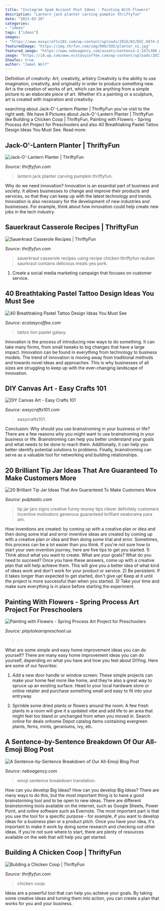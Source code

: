 ```yaml
---
title: "Instagram Spam Account Post Ideas : Painting With Flowers"
description: "Lantern jack planter carving pumpkin thriftyfun"
date: "2023-03-20"
categories:
- "ideas"
tags: ["ideas"]
images:
- "https://www.easycrafts101.com/wp-content/uploads/2016/02/DSC_0474-2.jpg"
featuredImage: "https://img.thrfun.com/img/096/595/planter_x1.jpg"
featured_image: "https://www.neboagency.com/assets/sentence-2-247x300_eXXOa55.png"
image: "https://i0.wp.com/www.ecstasycoffee.com/wp-content/uploads/2017/03/Galaxy-lion.jpg?resize=600%2C825"
ShowToc: true
author: "Jamel Wolf"
---
```



Definition of creativity: Art, creativity, artistry
Creativity is the ability to use imagination, creativity, and originality in order to produce something new. Art is the creation of works of art, which can be anything from a simple picture to an elaborate piece of art. Whether it’s a painting or a sculpture, art is created with inspiration and creativity.

	

		
searching about Jack-O&#039;-Lantern Planter | ThriftyFun you've visit to the right web. We have 8 Pictures about Jack-O&#039;-Lantern Planter | ThriftyFun like Building a Chicken Coop | ThriftyFun, Painting with Flowers - Spring Process Art Project for Preschoolers and also 40 Breathtaking Pastel Tattoo Design Ideas You Must See. Read more:
		
    
## Jack-O&#039;-Lantern Planter | ThriftyFun

<img loading=lazy src="https://img.thrfun.com/img/096/595/planter_x1.jpg" onerror="this.onerror=null;this.src='https://tse2.mm.bing.net/th?id=OIP.ZdOSUVq5NVVm7vJH_MczKQHaHa&amp;pid=15.1';" alt="Jack-O&#039;-Lantern Planter | ThriftyFun">

_Source: thriftyfun.com_

>lantern jack planter carving pumpkin thriftyfun. 

	

Why do we need innovation?
Innovation is an essential part of business and society. It allows businesses to change and improve their products and services, so that they can keep up with the latest technology and trends. Innovation is also necessary for the development of new industries and businesses. For example, think about how innovation could help create new jobs in the tech industry.

    
## Sauerkraut Casserole Recipes | ThriftyFun

<img loading=lazy src="https://img.thrfun.com/img/076/680/sauerkraut_casserole_l1.jpg" onerror="this.onerror=null;this.src='https://tse3.mm.bing.net/th?id=OIP.-E48FojANPIwGbX63pyqlwHaLH&amp;pid=15.1';" alt="Sauerkraut Casserole Recipes | ThriftyFun">

_Source: thriftyfun.com_

>sauerkraut casserole recipes using recipe chicken thriftyfun reuben saurkraut contains delicious meals yes pork. 

	

1. Create a social media marketing campaign that focuses on customer service.

    
## 40 Breathtaking Pastel Tattoo Design Ideas You Must See

<img loading=lazy src="https://i0.wp.com/www.ecstasycoffee.com/wp-content/uploads/2017/03/Galaxy-lion.jpg?resize=600%2C825" onerror="this.onerror=null;this.src='https://tse3.mm.bing.net/th?id=OIP.6QZIewKr22loEwGupO4MCQHaKL&amp;pid=15.1';" alt="40 Breathtaking Pastel Tattoo Design Ideas You Must See">

_Source: ecstasycoffee.com_

>tattoo lion pastel galaxy. 

	

Innovation is the process of introducing new ways to do something. It can take many forms, from small tweaks to big changes that have a large impact. Innovation can be found in everything from technology to business models. The trend of innovation is moving away from traditional methods and towards novel ideas and approaches. This is why businesses of all sizes are struggling to keep up with the ever-changing landscape of innovation.

    
## DIY Canvas Art - Easy Crafts 101

<img loading=lazy src="https://www.easycrafts101.com/wp-content/uploads/2016/02/DSC_0474-2.jpg" onerror="this.onerror=null;this.src='https://tse4.mm.bing.net/th?id=OIP.46etHgD4Y1xFl_TVdLUxawHaNO&amp;pid=15.1';" alt="DIY Canvas Art - Easy Crafts 101">

_Source: easycrafts101.com_

>easycrafts101. 

	

Conclusion: Why should you use brainstroming in your business or life?
There are a few reasons why you might want to use brainstroming in your business or life. Brainstroming can help you better understand your goals and what needs to be done to reach them. Additionally, it can help you better identify potential solutions to problems. Finally, brainstroming can serve as a valuable tool for networking and building relationships.

    
## 20 Brilliant Tip Jar Ideas That Are Guaranteed To Make Customers More

<img loading=lazy src="https://i0.wp.com/pulptastic.com/wp-content/uploads/2014/07/these-tip-jars-will-definitely-get-money-17.jpg?resize=550%2C734" onerror="this.onerror=null;this.src='https://tse2.mm.bing.net/th?id=OIP.LCIau5IDhpppXqhhfXtkwgHaJ4&amp;pid=15.1';" alt="20 Brilliant Tip Jar Ideas That Are Guaranteed To Make Customers More">

_Source: pulptastic.com_

>tip jar jars signs creative funny money tips clever definitely customers incentive motivators generous guaranteed brilliant neatorama para am. 

	

How inventions are created: by coming up with a creative plan or idea and then doing some trial and error
inventive ideas are created by coming up with a creative plan or idea and then doing some trial and error. Sometimes, this process can be a lot easier than you think. If you're not sure how to start your own invention journey, here are five tips to get you started. 1) Think about what you want to create. What are your goals? What do you need to succeed? Once you have these answers, come up with a creative plan that will help achieve them. This will give you a better idea of what kind of ideas work and don't work for your product or service. 2) Be persistent. If it takes longer than expected to get started, don't give up! Keep at it until the project is more successful than when you started. 3) Take your time and make sure everything is in place before starting the experiment.

    
## Painting With Flowers - Spring Process Art Project For Preschoolers

<img loading=lazy src="https://playtolearnpreschool.us/wp-content/uploads/2020/02/IMG_2345-3-1152x1536.jpg" onerror="this.onerror=null;this.src='https://tse1.mm.bing.net/th?id=OIP.2L2VoNbUIfuyyGiolrRp8QHaJ4&amp;pid=15.1';" alt="Painting with Flowers - Spring Process Art Project for Preschoolers">

_Source: playtolearnpreschool.us_

>. 

	

What are some simple and easy home improvement ideas you can do yourself?
There are many easy home improvement ideas you can do yourself, depending on what you have and how you feel about DIYing. Here are some of our favorites:
1. Add a new door handle or window screen: These simple projects can make your home feel more like home, and they’re also a great way to spruce up an existing surface. Head to your local hardware store or online retailer and purchase something small and easy to fit into your entryway.

2. Sprinkle some dried plants or flowers around the room: A few fresh plants in a room will give it a updated vibe and add life to an area that might feel too bland or unchanged from when you moved in. Search online for deals onhome Depot catalog items containing evergreen plants, ferns, mints, geraniums, ivy, etc.

    
## A Sentence-by-Sentence Breakdown Of Our All-Emoji Blog Post

<img loading=lazy src="https://www.neboagency.com/assets/sentence-2-247x300_eXXOa55.png" onerror="this.onerror=null;this.src='https://tse1.mm.bing.net/th?id=OIP.SI8CZWsiNRPFGnkErnqp3gAAAA&amp;pid=15.1';" alt="A Sentence-by-Sentence Breakdown of Our All-Emoji Blog Post">

_Source: neboagency.com_

>emoji sentence breakdown translation. 

	

How can you develop Big Ideas?
How can you develop Big Ideas? There are many ways to do this, but the most important thing is to have a good brainstorming tool and to be open to new ideas. There are different brainstorming tools available on the internet, such as Google Sheets, Power Point, and online software such as Evernote. The most important part is that you use the tool for a specific purpose - for example, if you want to develop ideas for a business plan or a product pitch. Once you have your idea, it's important to make it work by doing some research and checking out other ideas. If you're not sure where to start, there are plenty of resources available on the web that will help you get started.

    
## Building A Chicken Coop | ThriftyFun

<img loading=lazy src="https://img.thrfun.com/img/080/941/chicken_coop_x1.jpg" onerror="this.onerror=null;this.src='https://tse1.mm.bing.net/th?id=OIP.PMLmk97N_GdWOXSqtTPkkgHaE8&amp;pid=15.1';" alt="Building a Chicken Coop | ThriftyFun">

_Source: thriftyfun.com_

>chicken coop. 

	

Ideas are a powerful tool that can help you achieve your goals. By taking some creative ideas and turning them into action, you can create a plan that works for you and your business.


